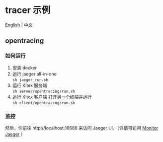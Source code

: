 # tracer 示例
[English](./README.md) | 中文
## opentracing
### 如何运行
1. 安装 docker
2. 运行 jaeger all-in-one  
`sh jaeger_run.sh`
3. 运行 Kitex 服务端  
`sh server/opentracing/run.sh`
4. 运行 Kitex 客户端
打开另一个终端并运行  
`sh client/opentracing/run.sh`
### 监控
然后，你前往 http://localhost:16686 来访问 Jaeger UI。（详情可访问 [Monitor Jaeger](https://www.jaegertracing.io/docs/1.24/monitoring/) ）